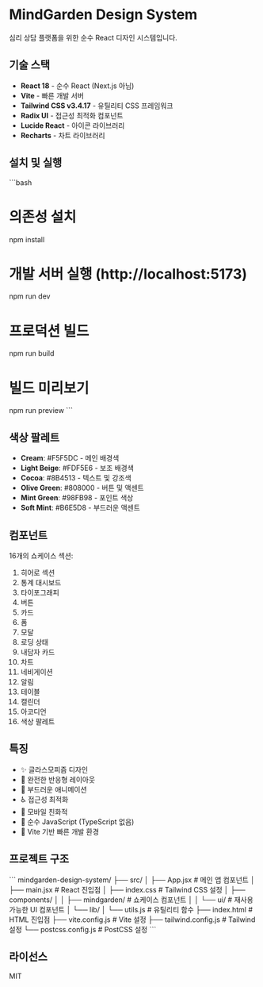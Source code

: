# MindGarden Design System

심리 상담 플랫폼을 위한 순수 React 디자인 시스템입니다.

## 기술 스택

- **React 18** - 순수 React (Next.js 아님)
- **Vite** - 빠른 개발 서버
- **Tailwind CSS v3.4.17** - 유틸리티 CSS 프레임워크
- **Radix UI** - 접근성 최적화 컴포넌트
- **Lucide React** - 아이콘 라이브러리
- **Recharts** - 차트 라이브러리

## 설치 및 실행

\`\`\`bash
# 의존성 설치
npm install

# 개발 서버 실행 (http://localhost:5173)
npm run dev

# 프로덕션 빌드
npm run build

# 빌드 미리보기
npm run preview
\`\`\`

## 색상 팔레트

- **Cream**: #F5F5DC - 메인 배경색
- **Light Beige**: #FDF5E6 - 보조 배경색
- **Cocoa**: #8B4513 - 텍스트 및 강조색
- **Olive Green**: #808000 - 버튼 및 액센트
- **Mint Green**: #98FB98 - 포인트 색상
- **Soft Mint**: #B6E5D8 - 부드러운 액센트

## 컴포넌트

16개의 쇼케이스 섹션:
1. 히어로 섹션
2. 통계 대시보드
3. 타이포그래피
4. 버튼
5. 카드
6. 폼
7. 모달
8. 로딩 상태
9. 내담자 카드
10. 차트
11. 네비게이션
12. 알림
13. 테이블
14. 캘린더
15. 아코디언
16. 색상 팔레트

## 특징

- ✨ 글라스모피즘 디자인
- 📱 완전한 반응형 레이아웃
- 🎨 부드러운 애니메이션
- ♿ 접근성 최적화
- 📲 모바일 친화적
- 🎯 순수 JavaScript (TypeScript 없음)
- 🚀 Vite 기반 빠른 개발 환경

## 프로젝트 구조

\`\`\`
mindgarden-design-system/
├── src/
│   ├── App.jsx                    # 메인 앱 컴포넌트
│   ├── main.jsx                   # React 진입점
│   ├── index.css                  # Tailwind CSS 설정
│   ├── components/
│   │   ├── mindgarden/           # 쇼케이스 컴포넌트
│   │   └── ui/                   # 재사용 가능한 UI 컴포넌트
│   └── lib/
│       └── utils.js              # 유틸리티 함수
├── index.html                     # HTML 진입점
├── vite.config.js                # Vite 설정
├── tailwind.config.js            # Tailwind 설정
└── postcss.config.js             # PostCSS 설정
\`\`\`

## 라이선스

MIT
